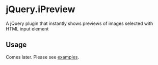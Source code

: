jQuery.iPreview
===============

A jQuery plugin that instantly shows previews of images selected with HTML input element

Usage
-----

Comes later. Please see [examples](http://static.msng.info/jQuery.iPreview/example/).

